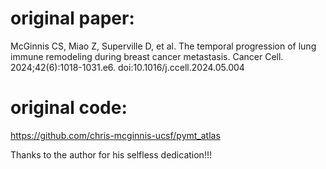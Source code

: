 # original paper: 
McGinnis CS, Miao Z, Superville D, et al. The temporal progression of lung immune remodeling during breast cancer metastasis. Cancer Cell. 2024;42(6):1018-1031.e6. doi:10.1016/j.ccell.2024.05.004

# original code:
https://github.com/chris-mcginnis-ucsf/pymt_atlas

Thanks to the author for his selfless dedication!!!

